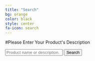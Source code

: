 ```yaml
---
title: "Search"
bg: orange
color: black
style: center
fa-icon: search
---
```


#Please Enter Your Product's Description

<div style="position: relative; height: 100px;" id="searchBox">
	<div class="searchform cf">
		<input type="text" placeholder="Product name or description.">
		<button id="searchButton">
			Search
		</button>
	</div>
</div>